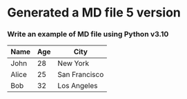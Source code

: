 # Generated a MD file 5 version 

### Write an example of MD file using Python v3.10 

| Name   |   Age | City          |
|--------|-------|---------------|
| John   |    28 | New York      |
| Alice  |    25 | San Francisco |
| Bob    |    32 | Los Angeles   |

